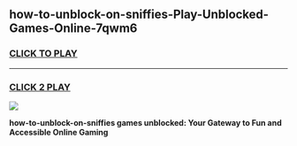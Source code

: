 
## how-to-unblock-on-sniffies-Play-Unblocked-Games-Online-7qwm6
<h3>
<a href="https://premium76.site?title=how-to-unblock-on-sniffies&ref=25A">CLICK TO PLAY</a></h3>
<hr>

<h3>
<a href="https://premium76.site?title=how-to-unblock-on-sniffies&ref=25A">CLICK 2 PLAY</a>
  
</h3>

<a href="https://premium76.site?title=how-to-unblock-on-sniffies&ref=25A"><img src="https://clearcache.store/games.png"></a>


**how-to-unblock-on-sniffies games unblocked: Your Gateway to Fun and Accessible Online Gaming**
